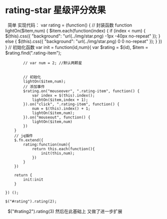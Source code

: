# rating-star 星级评分效果
 
简单 实现代码：
  var rating = (function() {
	    	// 封装函数
	    	function lightOn($item,num) {
	    	    $item.each(function(index) {
	    	        if (index < num) {
	    	            $(this).css({
	    	                "background": "url(../img/star.png) -1px -40px no-repeat"
	    	            });
	    	        } else {
	    	            $(this).css({
	    	                "background": "url(../img/star.png) 0 0 no-repeat"
	    	            });
	    	        }
	    	    })
	    	}
        // 初始化函数
        var init = function(id,num){
        	var $rating = $(id),
            	$item = $rating.find(".rating-item");

           	// var num = 2; //默认两颗星
           	
           	
           	// 初始化
           	lightOn($item,num);
           	// 添加事件
           	$rating.on("mouseover", ".rating-item", function() {
           	    var index = $(this).index();
           	    lightOn($item,index + 1);
           	}).on("click", ".rating-item", function() {
           	    num = $(this).index() + 1;
           	    lightOn($item,num);
           	}).on("mouseout", function() {
           	    lightOn($item,num)
           	})
        }
        // jq插件
        $.fn.extend({
        	rating:function(num){
        		return this.each(function(){
        			init(this,num);
        		})
        	}
        })

        return {
        	init:init
        }

    }) ();

    $("#rating").rating(2);
    $("#rating2").rating(3)
然后在此基础上 又做了进一步扩展
